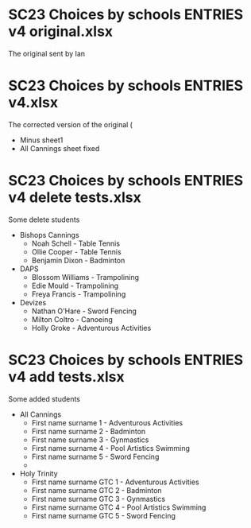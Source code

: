 # SC23 Choices by schools ENTRIES v4 original.xlsx
The original sent by Ian

# SC23 Choices by schools ENTRIES v4.xlsx
The corrected version of the original (
- Minus sheet1
- All Cannings sheet fixed

# SC23 Choices by schools ENTRIES v4 delete tests.xlsx
Some delete students
- Bishops Cannings
	- Noah Schell - Table Tennis
	- Ollie Cooper - Table Tennis
	- Benjamin Dixon - Badminton
- DAPS
	- Blossom Williams - Trampolining
	- Edie Mould - Trampolining
	- Freya Francis - Trampolining
- Devizes
	- Nathan O'Hare - Sword Fencing
	- Milton Coltro - Canoeing
	- Holly Groke - Adventurous Activities

# SC23 Choices by schools ENTRIES v4 add tests.xlsx
Some added students
- All Cannings
  - First name surname 1 - Adventurous Activities
  - First name surname 2 - Badminton
  - First name surname 3 - Gynmastics
  - First name surname 4 - Pool Artistics Swimming
  - First name surname 5 - Sword Fencing
  - 
- Holy Trinity
  - First name surname GTC 1 - Adventurous Activities
  - First name surname GTC 2 - Badminton
  - First name surname GTC 3 - Gynmastics
  - First name surname GTC 4 - Pool Artistics Swimming
  - First name surname GTC 5 - Sword Fencing